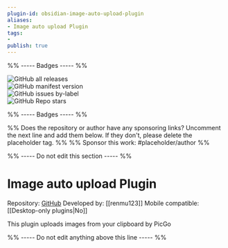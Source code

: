 ```yaml
---
plugin-id: obsidian-image-auto-upload-plugin
aliases:
- Image auto upload Plugin
tags: 
- 
publish: true
---
```


%% ----- Badges ----- %%

![GitHub all releases](https://img.shields.io/github/downloads/renmu123/obsidian-image-auto-upload-plugin/total?color=573E7A&logo=github&style=for-the-badge)   
![GitHub manifest version](https://img.shields.io/github/manifest-json/v/renmu123/obsidian-image-auto-upload-plugin?color=573E7A&logo=github&style=for-the-badge)   
![GitHub issues by-label](https://img.shields.io/github/issues/renmu123/obsidian-image-auto-upload-plugin/help%20wanted?color=573E7A&logo=github&style=for-the-badge)   
![GitHub Repo stars](https://img.shields.io/github/stars/renmu123/obsidian-image-auto-upload-plugin?color=573E7A&logo=github&style=for-the-badge)

%% ----- Badges ----- %%

%% Does the repository or author have any sponsoring links? Uncomment the next line and add them below. If they don't, please delete the placeholder tag. %%
%% Sponsor this work: #placeholder/author %%

%% ----- Do not edit this section ----- %%

# Image auto upload Plugin

Repository: [GitHub](https://github.com/renmu123/obsidian-image-auto-upload-plugin)
Developed by: [[renmu123]]
Mobile compatible: [[Desktop-only plugins|No]]

This plugin uploads images from your clipboard by PicGo

%% ----- Do not edit anything above this line ----- %% 
